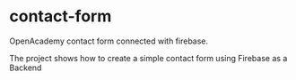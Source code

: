 # contact-form
OpenAcademy contact form connected with firebase.

The project shows how to create a simple contact form using Firebase as a Backend
